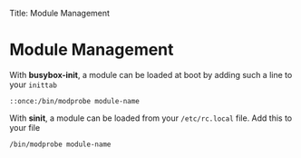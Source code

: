 Title: Module Management

Module Management
=================

With **busybox-init**, a module can be loaded at boot by adding such a line to your `inittab`

    ::once:/bin/modprobe module-name


With **sinit**, a module can be loaded from your `/etc/rc.local` file. Add this to your file

    /bin/modprobe module-name


